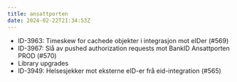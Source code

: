```yaml
---
title: ansattporten
date: 2024-02-22T21:34:53Z
---
```


- ID-3963: Timeskew for cachede objekter i integrasjon mot eIDer (#569)
- ID-3967: Slå av pushed authorization requests mot BankID Ansattporten PROD (#570)
- Library upgrades
- ID-3949: Helsesjekker mot eksterne eID-er frå eid-integration (#565)

